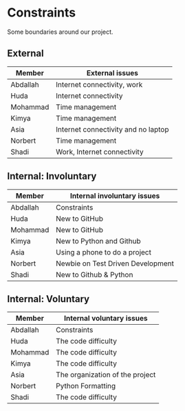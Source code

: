<!-- this template is for inspiration, feel free to change it however you like! -->

# Constraints

Some boundaries around our project.

## External

<!--
  constraints coming from the outside that your team has no control over:
  - project deadlines
  - number of unit tests required to pass a code review
  - technologies (sometimes a client will tell you what to use)
  - power or connectivity
  - ...
-->

| Member      | External issues  |
| ----------- | ----------- |
| Abdallah    | Internet connectivity, work  |
| Huda  | Internet connectivity       |
| Mohammad   | Time management        |
| Kimya      | Time management        |
| Asia   | Internet connectivity and no laptop    |
| Norbert   | Time management        |
| Shadi  | Work, Internet connectivity|


## Internal: Involuntary

<!--
  constraints that come from within your team, and you have no control over:
  - each of your individual skill levels
  - amount of time available to work on the project
-->

| Member      | Internal involuntary issues  |
| ----------- | ----------- |
| Abdallah | Constraints |
| Huda   | New to GitHub        |
| Mohammad    | New to GitHub        |
| Kimya   | New to Python and Github       |
| Asia  | Using a phone to do a project      |
| Norbert   | Newbie on Test Driven Development        |
| Shadi  | New to Github & Python        |


## Internal: Voluntary

<!--
  constraints that your team decided on to help scope the project. they may include:
  - coding style & conventions
  - agree on a code review checklist for the project repository
  - the number of hours you want to spend working
  - only using the colors black and white
-->
| Member      | Internal voluntary issues  |
| ----------- | ----------- |
| Abdallah | Constraints |
| Huda   | The code difficulty        |
| Mohammad   | The code difficulty        |
| Kimya   | The code difficulty      |
| Asia  | The organization of the project      |
| Norbert   | Python Formatting       |
| Shadi   | The code difficulty        |

